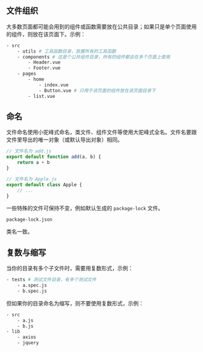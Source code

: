 ## 文件组织
大多数页面都可能会用到的组件或函数需要放在公共目录；如果只是单个页面使用的组件，则放在该页面下。示例：
```bash
- src
    - utils # 工具函数目录，放置所有的工具函数
    - components # 这是个公共组件目录，所有的组件都会在多个页面上使用
        - Header.vue
        - Footer.vue
    - pages
        - home
            - index.vue
            - Button.vue # 只用于该页面的组件放在该页面目录下
        - list.vue
```
## 命名
文件命名使用小驼峰式命名，类文件、组件文件等使用大驼峰式全名。文件名要跟文件里导出的唯一对象（或默认导出对象）相同。
```js
// 文件名为 add.js
export default function add(a, b) {
    return a + b
}
```
```js
// 文件名为 Apple.js
export default class Apple {
    // ...
}
```

一些特殊的文件可保持不变，例如默认生成的 `package-lock` 文件。
```
package-lock.json
```
类名一致。

## 复数与缩写
当你的目录有多个子文件时，需要用复数形式，示例：
```bash
- tests # 测试文件目录，有多个测试文件
    - a.spec.js
    - b.spec.js
```
但如果你的目录命名为缩写，则不要使用复数形式，示例：
```bash
- src
    - a.js
    - b.js
- lib
    - axios
    - jquery
```